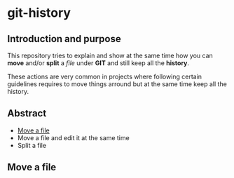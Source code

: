 # git-history

## Introduction and purpose
This repository tries to explain and show at the same time how you can **move** and/or **split** a *file* under **GIT** and still keep all the **history**.

These actions are very common in projects where following certain guidelines requires to move things arround but at the same time keep all the history.

## Abstract
 * [Move a file](#move-a-file)
 * Move a file and edit it at the same time
 * Split a file

## Move a file
